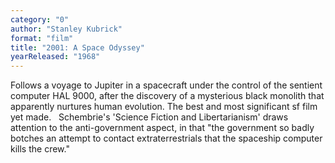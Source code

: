 ```yaml
---
category: "0"
author: "Stanley Kubrick"
format: "film"
title: "2001: A Space Odyssey"
yearReleased: "1968"
---
```

Follows a voyage to Jupiter in a spacecraft under the control of the sentient computer HAL 9000, after the discovery of a mysterious black monolith that apparently nurtures human evolution. The best and most significant sf film yet made.
 
Schembrie's 'Science Fiction and Libertarianism' draws attention to the anti-government aspect, in that "the government so badly botches an attempt to contact extraterrestrials that the spaceship computer kills the crew."
 
 